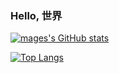 ### Hello, 世界

[![mages's GitHub stats](https://github-readme-stats.vercel.app/api?username=mage618&bg_color=1e1e2e&text_color=cdd6f4&icon_color=cba6f7&title_color=94e2d5)](https://github.com/mage618/github-readme-stats)

[![Top Langs](https://github-readme-stats.vercel.app/api/top-langs/?username=mage618)](https://github.com/mage618/github-readme-stats)

<!--
**mage618/mage618** is a ✨ _special_ ✨ repository because its `README.md` (this file) appears on your GitHub profile.

Here are some ideas to get you started:

- 🔭 I’m currently working on ...
- 🌱 I’m currently learning ...
- 👯 I’m looking to collaborate on ...
- 🤔 I’m looking for help with ...
- 💬 Ask me about ...
- 📫 How to reach me: ...
- 😄 Pronouns: ...
- ⚡ Fun fact: ...
-->
